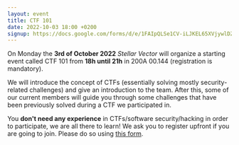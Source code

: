 ```yaml
---
layout: event
title: CTF 101
date: 2022-10-03 18:00 +0200
signup: https://docs.google.com/forms/d/e/1FAIpQLSe1CV-iLJKEL65XVjywlDZxJ_WQacKATWCB6UCexoV6GsI2fQ/viewform
---
```


On Monday the **3rd of October 2022** *Stellar Vector* will organize a starting event called CTF 101 from **18h until 21h** in 200A 00.144 (registration is mandatory).

We will introduce the concept of CTFs (essentially solving mostly security-related challenges) and give an introduction to the team.
After this, some of our current members will guide you through some challenges that have been previously solved during a CTF we participated in.

You **don't need any experience** in CTFs/software security/hacking in order to participate, we are all there to learn!
We ask you to register upfront if you are going to join. Please do so using [this form](https://docs.google.com/forms/d/e/1FAIpQLSe1CV-iLJKEL65XVjywlDZxJ_WQacKATWCB6UCexoV6GsI2fQ/viewform).
